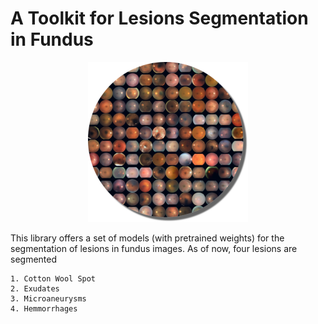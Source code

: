 # A Toolkit for Lesions Segmentation in Fundus

<p align="center">
    <img src="imgs/mosaic.png" width="256px"/>
</p>

This library offers a set of models (with pretrained weights) for the segmentation of lesions in fundus images.
As of now, four lesions are segmented

    1. Cotton Wool Spot
    2. Exudates
    3. Microaneurysms
    4. Hemmorrhages
    